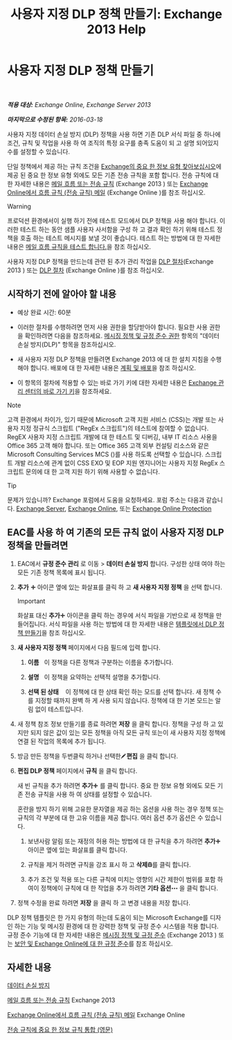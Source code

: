 ﻿---
title: '사용자 지정 DLP 정책 만들기: Exchange 2013 Help'
TOCTitle: 사용자 지정 DLP 정책 만들기
ms:assetid: b3299a39-9663-41e4-b76e-9d2f7879d486
ms:mtpsurl: https://technet.microsoft.com/ko-kr/library/JJ150550(v=EXCHG.150)
ms:contentKeyID: 50482284
ms.date: 05/22/2018
mtps_version: v=EXCHG.150
ms.translationtype: MT
---

# 사용자 지정 DLP 정책 만들기

 

_**적용 대상:** Exchange Online, Exchange Server 2013_

_**마지막으로 수정된 항목:** 2016-03-18_

사용자 지정 데이터 손실 방지 (DLP) 정책을 사용 하면 기존 DLP 서식 파일 중 하나에 조건, 규칙 및 작업을 사용 하 여 조직의 특정 요구를 충족 도움이 되 고 설명 되어있지 수를 설정할 수 있습니다.

단일 정책에서 제공 하는 규칙 조건을 [Exchange의 중요 한 정보 유형 찾아보십시오](what-the-sensitive-information-types-in-exchange-look-for-exchange-online-help.md)에 제공 된 중요 한 정보 유형 외에도 모든 기존 전송 규칙을 포함 합니다. 전송 규칙에 대 한 자세한 내용은 [메일 흐름 또는 전송 규칙](mail-flow-rules-transport-rules-in-exchange-2013-exchange-2013-help.md) (Exchange 2013 ) 또는 [Exchange Online에서 흐름 규칙 (전송 규칙) 메일](https://technet.microsoft.com/ko-kr/library/jj919238\(v=exchg.150\)) (Exchange Online )를 참조 하십시오.


> [!WARNING]
> 프로덕션 환경에서이 실행 하기 전에 테스트 모드에서 DLP 정책을 사용 해야 합니다. 이러한 테스트 하는 동안 샘플 사용자 사서함을 구성 하 고 결과 확인 하기 위해 테스트 정책을 호출 하는 테스트 메시지를 보낼 것이 좋습니다. 테스트 하는 방법에 대 한 자세한 내용은 <A href="test-a-mail-flow-rule-exchange-2013-help.md">메일 흐름 규칙을 테스트 합니다.</A>을 참조 하십시오.



사용자 지정 DLP 정책을 만드는데 관련 된 추가 관리 작업을 [DLP 절차](dlp-procedures-exchange-2013-help.md)(Exchange 2013 ) 또는 [DLP 절차](https://technet.microsoft.com/ko-kr/library/jj938003\(v=exchg.150\)) (Exchange Online )를 참조 하십시오.

## 시작하기 전에 알아야 할 내용

  - 예상 완료 시간: 60분

  - 이러한 절차를 수행하려면 먼저 사용 권한을 할당받아야 합니다. 필요한 사용 권한을 확인하려면 다음을 참조하세요. [메시징 정책 및 규정 준수 권한](messaging-policy-and-compliance-permissions-exchange-2013-help.md) 항목의 "데이터 손실 방지(DLP)" 항목을 참조하십시오.

  - 새 사용자 지정 DLP 정책을 만들려면 Exchange 2013 에 대 한 설치 지침을 수행 해야 합니다. 배포에 대 한 자세한 내용은 [계획 및 배포](planning-and-deployment-for-exchange-2013-installation-instructions.md)을 참조 하십시오.

  - 이 항목의 절차에 적용할 수 있는 바로 가기 키에 대한 자세한 내용은 [Exchange 관리 센터의 바로 가기 키](keyboard-shortcuts-in-the-exchange-admin-center-exchange-online-protection-help.md)을 참조하세요.


> [!NOTE]
> 고객 환경에서 차이가, 있기 때문에 Microsoft 고객 지원 서비스 (CSS)는 개발 또는 사용자 지정 정규식 스크립트 ("RegEx 스크립트")의 테스트에 참여할 수 없습니다. RegEX 사용자 지정 스크립트 개발에 대 한 테스트 및 디버깅, 내부 IT 리소스 사용을 Office 365 고객 해야 합니다. 또는 Office 365 고객 외부 컨설팅 리소스와 같은 Microsoft Consulting Services MCS ()를 사용 하도록 선택할 수 있습니다. 스크립트 개발 리소스에 관계 없이 CSS EXO 및 EOP 지원 엔지니어는 사용자 지정 RegEx 스크립트 문의에 대 한 고객 지원 하기 위해 사용할 수 없습니다.




> [!TIP]
> 문제가 있습니까? Exchange 포럼에서 도움을 요청하세요. 포럼 주소는 다음과 같습니다. <A href="https://go.microsoft.com/fwlink/p/?linkid=60612">Exchange Server</A>, <A href="https://go.microsoft.com/fwlink/p/?linkid=267542">Exchange Online</A>, 또는 <A href="https://go.microsoft.com/fwlink/p/?linkid=285351">Exchange Online Protection</A>



## EAC를 사용 하 여 기존의 모든 규칙 없이 사용자 지정 DLP 정책을 만들려면

1.  EAC에서 **규정 준수 관리** 로 이동 \> **데이터 손실 방지** 합니다. 구성한 상태 여야 하는 모든 기존 정책 목록에 표시 됩니다.

2.  **추가** ![아이콘 추가](images/JJ218640.c1e75329-d6d7-4073-a27d-498590bbb558(EXCHG.150).gif "아이콘 추가") 아이콘 옆에 있는 화살표를 클릭 하 고 **새 사용자 지정 정책** 을 선택 합니다.
    

    > [!IMPORTANT]
    > 화살표 대신 <STRONG>추가</STRONG><IMG title="아이콘 추가" alt="아이콘 추가" src="images/JJ218640.c1e75329-d6d7-4073-a27d-498590bbb558(EXCHG.150).gif"> 아이콘을 클릭 하는 경우에 서식 파일을 기반으로 새 정책을 만들어집니다. 서식 파일을 사용 하는 방법에 대 한 자세한 내용은 <A href="https://docs.microsoft.com/ko-kr/exchange/security-and-compliance/data-loss-prevention/create-dlp-policy-from-template">템플릿에서 DLP 정책 만들기</A>을 참조 하십시오.



3.  **새 사용자 지정 정책** 페이지에서 다음 필드에 입력 합니다.
    
    1.  **이름**   이 정책을 다른 정책과 구분하는 이름을 추가합니다.
    
    2.  **설명**   이 정책을 요약하는 선택적 설명을 추가합니다.
    
    3.  **선택 된 상태**    이 정책에 대 한 상태 확인 하는 모드를 선택 합니다. 새 정책 수를 지정할 때까지 완벽 하 게 사용 되지 않습니다. 정책에 대 한 기본 모드는 알림 없이 테스트입니다.

4.  새 정책 참조 정보 만들기를 종료 하려면 **저장** 을 클릭 합니다. 정책을 구성 하 고 있지만 되지 않은 값이 있는 모든 정책을 아직 모든 규칙 또는이 새 사용자 지정 정책에 연결 된 작업의 목록에 추가 됩니다.

5.  방금 만든 정책을 두번클릭 하거나 선택한![편집 아이콘](images/JJ218640.6f53ccb2-1f13-4c02-bea0-30690e6ea71d(EXCHG.150).gif "편집 아이콘")**편집** 을 클릭 합니다.

6.  **편집 DLP 정책** 페이지에서 **규칙** 을 클릭 합니다.
    
    새 빈 규칙을 추가 하려면 **추가**![아이콘 추가](images/JJ218640.c1e75329-d6d7-4073-a27d-498590bbb558(EXCHG.150).gif "아이콘 추가") 를 클릭 합니다. 중요 한 정보 유형 외에도 모든 기존 전송 규칙을 사용 하 여 상태를 설정할 수 있습니다.
    
    혼란을 방지 하기 위해 고유한 문자열을 제공 하는 옵션을 사용 하는 경우 정책 또는 규칙의 각 부분에 대 한 고유 이름을 제공 합니다. 여러 옵션 추가 옵션은 수 있습니다.
    
    1.  보낸사람 알림 또는 재정의 허용 하는 방법에 대 한 규칙을 추가 하려면 **추가**![아이콘 추가](images/JJ218640.c1e75329-d6d7-4073-a27d-498590bbb558(EXCHG.150).gif "아이콘 추가") 아이콘 옆에 있는 화살표를 클릭 합니다.
    
    2.  규칙을 제거 하려면 규칙을 강조 표시 하 고 **삭제**![삭제 아이콘](images/Dd979797.14f639f6-61e8-4418-bbfb-0db14de9d2f5(EXCHG.150).gif "삭제 아이콘")를 클릭 합니다.
    
    3.  추가 조건 및 적용 또는 다른 규칙에 미치는 영향의 시간 제한이 범위를 포함 하 여이 정책에이 규칙에 대 한 작업을 추가 하려면 **기타 옵션**![기타 옵션 아이콘](images/JJ150550.5381819e-3b21-4873-8714-e9b956290b28(EXCHG.150).gif "기타 옵션 아이콘") 을 클릭 합니다.

7.  정책 수정을 완료 하려면 **저장** 을 클릭 하 고 변경 내용을 저장 합니다.

DLP 정책 템플릿은 한 가지 유형의 하는데 도움이 되는 Microsoft Exchange를 디자인 하는 기능 및 메시징 환경에 대 한 강력한 정책 및 규정 준수 시스템을 적용 합니다. 규정 준수 기능에 대 한 자세한 내용은 [메시징 정책 및 규정 준수](messaging-policy-and-compliance-exchange-2013-help.md) (Exchange 2013 ) 또는 [보안 및 Exchange Online에 대 한 규정 준수](https://technet.microsoft.com/ko-kr/library/jj200706\(v=exchg.150\))를 참조 하십시오.

## 자세한 내용

[데이터 손실 방지](https://docs.microsoft.com/ko-kr/exchange/security-and-compliance/data-loss-prevention/data-loss-prevention)

[메일 흐름 또는 전송 규칙](mail-flow-rules-transport-rules-in-exchange-2013-exchange-2013-help.md) Exchange 2013

[Exchange Online에서 흐름 규칙 (전송 규칙) 메일](https://technet.microsoft.com/ko-kr/library/jj919238\(v=exchg.150\)) Exchange Online

[전송 규칙에 중요 한 정보 규칙 통합 (영문)](https://docs.microsoft.com/ko-kr/exchange/security-and-compliance/data-loss-prevention/integrate-sensitive-information-rules)

